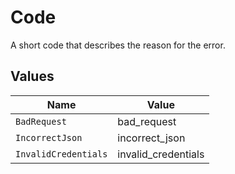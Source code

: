 # Code

A short code that describes the reason for the error.


## Values

| Name                 | Value                |
| -------------------- | -------------------- |
| `BadRequest`         | bad_request          |
| `IncorrectJson`      | incorrect_json       |
| `InvalidCredentials` | invalid_credentials  |